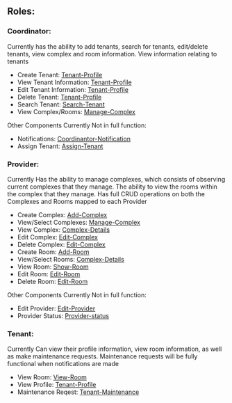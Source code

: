 

## Roles:
### Coordinator:
Currently has the ability to add tenants, search for tenants, edit/delete tenants, view complex and room information. View information relating to tenants

- Create Tenant: [Tenant-Profile]
- View Tenant Information: [Tenant-Profile]
- Edit Tenant Information: [Tenant-Profile]
- Delete Tenant: [Tenant-Profile]
- Search Tenant: [Search-Tenant]
- View Complex/Rooms: [Manage-Complex]

Other Components Currently Not in full function:
- Notifications: [Coordinantor-Notification]
- Assign Tenant: [Assign-Tenant]

### Provider:
Currently Has the ability to manage complexes, which consists of observing current complexes that they manage. The ability to view the rooms within the complex that they manage. Has full CRUD operations on both the Complexes and Rooms mapped to each Provider

- Create Complex: [Add-Complex]
- View/Select Complexes: [Manage-Complex]
- View Complex: [Complex-Details]
- Edit Complex: [Edit-Complex]
- Delete Complex: [Edit-Complex]
- Create Room: [Add-Room]
- View/Select Rooms: [Complex-Details]
- View Room: [Show-Room]
- Edit Room: [Edit-Room]
- Delete Room: [Edit-Room]

Other Components Currently Not in full function:

- Edit Provider: [Edit-Provider]
- Provider Status: [Provider-status]


### Tenant:
Currently Can view their profile information, view room information, as well as make maintenance requests. Maintenance requests will be fully functional when notifications are made

- View Room: [View-Room]
- View Profile: [Tenant-Profile]
- Maintenance Reqest: [Tenant-Maintenance]



[Tenant-Profile]: Components/Tenant-profile.md
[Search-Tenant]: Components/Search-tenant.md
[Assign-Tenant]: Components/Assign-tenant-to-room.md
[Coordinantor-Notification]: Components/Coordinantor-notification.md

[Manage-Complex]: Components/Manage-Complex/Manage-Complex.md
[Add-Complex]: Components/Manage-Complex/Add-complex.md
[Complex-Details]: Components/Manage-Complex/Complex-details.md
[Edit-Complex]: Components/Manage-Complex/Edit-complex.md
[Edit-Room]: Components/Manage-Complex/Edit-room.md
[Show-Room]: Components/Manage-Complex/Show-room.md
[Add-Room]: Components/Manage-Complex/Add-room.md
[Edit-Provider]: Components/Edit-provider.md
[Provider-Status]: Components/Provider-status.md

[View-Room]: Components/View-room.md
[Tenant-Maintenance]: Components/Tenant-maintenance.md
